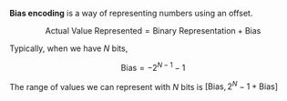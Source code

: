**Bias encoding** is a way of representing numbers using an offset.

$$
\text{Actual Value Represented} = \text{Binary Representation} + \text{Bias}
$$

Typically, when we have $N$ bits,

$$
\mathsf{Bias} = -2^{N-1}-1
$$

The range of values we can represent with $N$ bits is $[\mathsf{Bias}, 2^N - 1 + \mathsf{Bias}]$